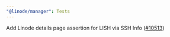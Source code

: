 ```yaml
---
"@linode/manager": Tests
---
```


Add Linode details page assertion for LISH via SSH Info ([#10513](https://github.com/linode/manager/pull/10513))
